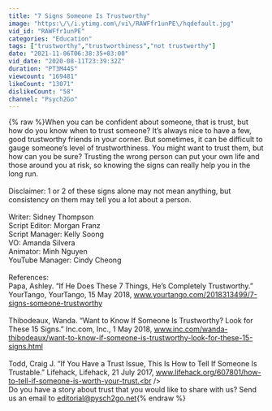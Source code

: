 ```yaml
---
title: "7 Signs Someone Is Trustworthy"
image: "https:\/\/i.ytimg.com\/vi\/RAWFfr1unPE\/hqdefault.jpg"
vid_id: "RAWFfr1unPE"
categories: "Education"
tags: ["trustworthy","trustworthiness","not trustworthy"]
date: "2021-11-06T06:38:35+03:00"
vid_date: "2020-08-11T23:39:32Z"
duration: "PT3M44S"
viewcount: "169481"
likeCount: "13071"
dislikeCount: "58"
channel: "Psych2Go"
---
```

{% raw %}When you can be confident about someone, that is trust, but how do you know when to trust someone?  It’s always nice to have a few, good trustworthy friends in your corner. But sometimes, it can be difficult to gauge someone’s level of trustworthiness. You might want to trust them, but how can you be sure? Trusting the wrong person can put your own life and those around you at risk, so knowing the signs can really help you in the long run. <br /><br />Disclaimer: 1 or 2 of these signs alone may not mean anything, but consistency on them may tell you a lot about a person. <br /><br />Writer: Sidney Thompson <br />Script Editor: Morgan Franz <br />Script Manager: Kelly Soong <br />VO: Amanda Silvera<br />Animator: Minh Nguyen<br />YouTube Manager: Cindy Cheong <br /><br />References:<br />Papa, Ashley. “If He Does These 7 Things, He’s Completely Trustworthy.” YourTango, YourTango, 15 May 2018, www.yourtango.com/2018313499/7-signs-someone-trustworthy<br /><br />Thibodeaux, Wanda. “Want to Know If Someone Is Trustworthy? Look for These 15 Signs.” Inc.com, Inc., 1 May 2018, www.inc.com/wanda-thibodeaux/want-to-know-if-someone-is-trustworthy-look-for-these-15-signs.html<br /><br />Todd, Craig J. “If You Have a Trust Issue, This Is How to Tell If Someone Is Trustable.” Lifehack, Lifehack, 21 July 2017, www.lifehack.org/607801/how-to-tell-if-someone-is-worth-your-trust.<br /><br />Do you have a story about trust that you would like to share with us? Send us an email to editorial@pysch2go.net{% endraw %}
